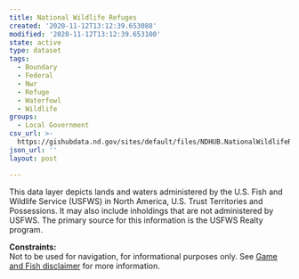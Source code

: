 ```yaml
---
title: National Wildlife Refuges
created: '2020-11-12T13:12:39.653088'
modified: '2020-11-12T13:12:39.653100'
state: active
type: dataset
tags:
  - Boundary
  - Federal
  - Nwr
  - Refuge
  - Waterfowl
  - Wildlife
groups:
  - Local Government
csv_url: >-
  https://gishubdata.nd.gov/sites/default/files/NDHUB.NationalWildlifeRefuges_0.csv
json_url: ''
layout: post

---
```

<p>This data layer depicts lands and waters administered by the U.S. Fish and Wildlife Service (USFWS) in North America, U.S. Trust Territories and Possessions. It may also include inholdings that are not administered by USFWS. The primary source for this information is the USFWS Realty program.</p>
<p><strong>Constraints:</strong><br />
Not to be used for navigation, for informational purposes only. See <a href="/game-and-fish-department-disclaimer">Game and Fish disclaimer</a> for more information.</p>

